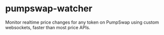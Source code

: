 # pumpswap-watcher
Monitor realtime price changes for any token on PumpSwap using custom websockets, faster than most price APIs.
